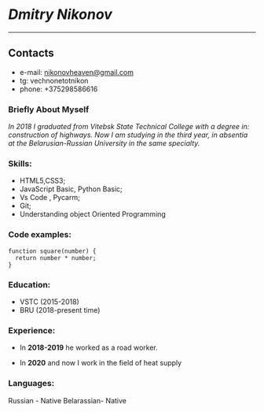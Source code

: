 # ___Dmitry Nikonov___
***
## Contacts
+ e-mail: nikonovheaven@gmail.com
+ tg: vechnonetotnikon
+ phone: +375298586616

### Briefly About Myself
*In 2018 I graduated from Vitebsk State Technical College with a degree in: construction of highways.
 Now I am studying in the third year, in absentia at the Belarusian-Russian University in the same specialty.*
 
### Skills:
+ HTML5,CSS3;
+ JavaScript Basic, Python  Basic;
+ Vs Code , Pycarm;
+ Git;
+ Understanding object Oriented Programming

### Code examples:
```
function square(number) {
  return number * number;
}
```

### Education:
+ VSTC (2015-2018)
+ BRU  (2018-present time)

### Experience: 
+ In **2018-2019** he worked as a road worker.
* In **2020** and now I work in the field of heat supply


### Languages: 
Russian - Native
Belarassian- Native
